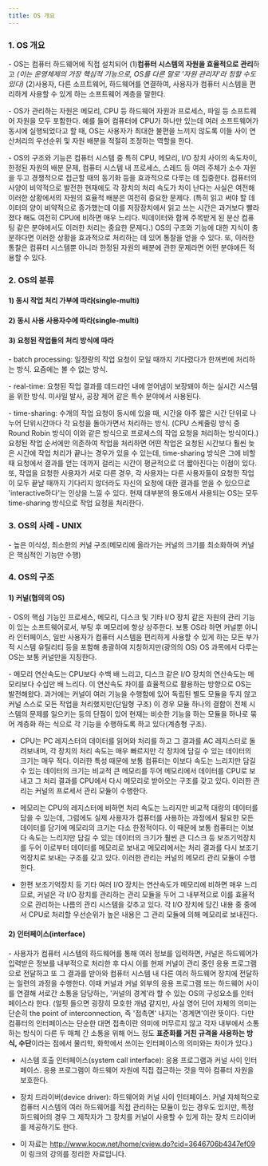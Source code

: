 ```yaml
---
title: OS 개요
---
```


### 1. OS 개요

\- OS는 컴퓨터 하드웨어에 직접 설치되어 (1)**컴퓨터 시스템의 자원을 효율적으로 관리**하고 _(이는 운영체제의 가장 핵심적 기능으로, OS를 다른 말로 '자원 관리자'라 칭할 수도 있다)_ (2)사용자, 다른 소프트웨어, 하드웨어를 연결하여, 사용자가 컴퓨터 시스템을 편리하게 사용할 수 있게 하는 소프트웨어 계층을 말한다.

\- OS가 관리하는 자원은 메모리, CPU 등 하드웨어 자원과 프로세스, 파일 등 소프트웨어 자원을 모두 포함한다. 예를 들어 컴퓨터에 CPU가 하나만 있는데 여러 소프트웨어가 동시에 실행되었다고 할 때, OS는 사용자가 최대한 불편을 느끼지 않도록 이들 사이 연산처리의 우선순위 및 자원 배분을 적절히 조정하는 역할을 한다. 

\- OS의 구조와 기능은 컴퓨터 시스템 중 특히 CPU, 메모리, I/O 장치 사이의 속도차이, 한정된 자원의 배분 문제, 컴퓨터 시스템 내 프로세스, 스레드 등 여러 주체가 소수 자원을 두고 경쟁적으로 접근할 때의 동기화 등을 효과적으로 다루는 데 집중한다. 컴퓨터의 사양이 비약적으로 발전한 현재에도 각 장치의 처리 속도가 차이 난다는 사실은 여전해 이러한 상황에서의 자원의 효율적 배분은 여전히 중요한 문제다. (특히 읽고 써야 할 데이터의 양이 비약적으로 증가했는데 이를 저장장치에서 읽고 쓰는 시간은 과거보다 빨라졌다 해도 여전히 CPU에 비하면 매우 느리다. 빅데이터와 함께 주목받게 된 분산 컴퓨팅 같은 분야에서도 이러한 처리는 중요한 문제다.) OS의 구조와 기능에 대한 지식이 충분하다면 이러한 상황을 효과적으로 처리하는 데 있어 통찰을 얻을 수 있다. 또, 이러한 통찰은 컴퓨터 시스템뿐 아니라 한정된 자원의 배분에 관한 문제라면 어떤 분야에든 적용할 수 있다.


### 2. OS의 분류

#### 1) 동시 작업 처리 가부에 따라(single-multi)

#### 2) 동시 사용 사용자수에 따라(single-multi)

#### 3) 요청된 작업들의 처리 방식에 따라

\- batch processing: 일정량의 작업 요청이 모일 때까지 기다렸다가 한꺼번에 처리하는 방식. 요즘에는 볼 수 없는 방식.

\- real-time: 요청된 작업 결과를 데드라인 내에 얻어냄이 보장돼야 하는 실시간 시스템을 위한 방식. 미사일 발사, 공장 제어 같은 특수 분야에서 사용된다.

\- time-sharing: 수개의 작업 요청이 동시에 있을 때, 시간을 아주 짧은 시간 단위로 나누어 단위시간마다 각 요청을 돌아가면서 처리하는 방식. (CPU 스케줄링 방식 중 Round Robin 방식이 이와 같은 방식으로 프로세스의 작업 요청을 처리하는 방식이다.) 요청된 작업 순서에만 의존하여 작업을 처리하면 어떤 작업은 요청된 시간보다 훨씬 늦은 시간에 작업 처리가 끝나는 경우가 있을 수 있는데, time-sharing 방식은 그에 비할 때 요청에서 결과를 얻는 데까지 걸리는 시간이 평균적으로 더 짧아진다는 이점이 있다. 또, 작업을 요청한 사용자가 서로 다른 경우, 각 사용자는 다른 사용자들이 요청한 작업이 모두 끝날 때까지 기다리지 않더라도 자신의 요청에 대한 결과를 얻을 수 있으므로 'interactive하다'는 인상을 느낄 수 있다. 현재 대부분의 용도에서 사용되는 OS는 모두 time-sharing 방식으로 작업 요청을 처리한다.



### 3. OS의 사례 - UNIX

\- 높은 이식성, 최소한의 커널 구조(메모리에 올라가는 커널의 크기를 최소화하여 커널은 핵심적인 기능만 수행)



### 4. OS의 구조

#### 1) 커널(협의의 OS)

\- OS의 핵심 기능인 프로세스, 메모리, 디스크 및 기타 I/O 장치 같은 자원의 관리 기능이 있는 소프트웨어로서, 부팅 후 메모리에 항상 상주한다. 보통 OS라 하면 커널뿐 아니라 인터페이스, 일반 사용자가 컴퓨터 시스템을 편리하게 사용할 수 있게 하는 모든 부가적 시스템 유틸리티 등을 포함해 총괄하여 지칭하지만(광의의 OS) OS 과목에서 다루는 OS는 보통 커널만을 지칭한다.

\- 메모리 연산속도는 CPU보다 수백 배 느리고, 디스크 같은 I/O 장치의 연산속도는 메모리보다 수십만 배 느리다. 이 연산속도 차이를 효율적으로 활용하는 방향으로 OS는 발전해왔다. 과거에는 커널이 여러 기능을 수행함에 있어 독립된 별도 모듈을 두지 않고 커널 스스로 모든 작업을 처리했지만(단일형 구조) 이 경우 모듈 하나의 결함이 전체 시스템의 문제를 일으키는 등의 단점이 있어 현재는 비슷한 기능을 하는 모듈을 하나로 묶어 계층화 하는 식으로 각 기능을 수행하도록 하고 있다(계층형 구조). 

- CPU는 PC 레지스터의 데이터를 읽어와 처리를 하고 그 결과를 AC 레지스터로 돌려보내며, 각 장치의 처리 속도는 매우 빠르지만 각 장치에 담길 수 있는 데이터의 크기는 매우 적다. 이러한 특성 때문에 보통 컴퓨터는 이보다 속도는 느리지만 담길 수 있는 데이터의 크기는 비교적 큰 메모리를 두어 메모리에서 데이터를 CPU로 보내고 그 처리 결과를 CPU에서 다시 메모리로 받아오는 구조를 갖고 있다. 이러한 관리는 커널의 프로세서 관리 모듈이 수행한다.

- 메모리는 CPU의 레지스터에 비하면 처리 속도는 느리지만 비교적 대량의 데이터를 담을 수 있는데, 그럼에도 실제 사용자가 컴퓨터를 사용하는 과정에서 필요한 모든 데이터를 담기에 메모리의 크기는 다소 한정적이다. 이 때문에 보통 컴퓨터는 이보다 속도는 느리지만 담길 수 있는 데이터의 크기가 훨씬 큰 디스크 등 보조기억장치를 두어 이로부터 데이터를 메모리로 보내고 메모리에서는 처리 결과를 다시 보조기억장치로 보내는 구조를 갖고 있다. 이러한 관리는 커널의 메모리 관리 모듈이 수행한다.

- 한편 보조기억장치 등 기타 여러 I/O 장치는 연산속도가 메모리에 비하면 매우 느리므로, 커널은 각 I/O 장치를 관리하는 관리 모듈을 두어 그 내부적으로 이를 효율적으로 관리하는 나름의 관리 시스템을 갖추고 있다. 각 I/O 장치에 담긴 내용 중 중에서 CPU로 처리할 우선순위가 높은 내용은 그 관리 모듈에 의해 메모리로 보내진다.

#### 2) 인터페이스(interface)

\- 사용자가 컴퓨터 시스템의 하드웨어를 통해 여러 정보를 입력하면, 커널은 하드웨어가 입력받은 정보를 내부적으로 처리한 후 다시 이를 현재 커널이 관리 중인 응용 프로그램으로 전달하고 또 그 결과를 받아와 컴퓨터 시스템 내 다른 여러 하드웨어 장치에 전달하는 일련의 과정을 수행한다. 이때 커널과 커널 외부의 응용 프로그램 또는 하드웨어 사이를 연결해 서로간 소통을 담당하는, '커널의 경계'라 할 수 있는 OS의 구성요소를 인터페이스라 한다. (얼핏 들으면 굉장히 모호한 개념 같지만, 사실 영어 단어 자체의 의미는 단순히 the point of interconnection, 즉 '접촉면' 내지는 '경계면'이란 뜻이다. 다만 컴퓨터의 인터페이스는 단순한 대면 접촉이란 의미에 머무르지 않고 각자 내부에서 소통하는 방식이 다른 두 매체 간 소통을 위해 어느 정도 **표준화를 거친 규격을 사용하는 방식, 수단**이라는 점에서 물리학, 화학에서 쓰이는 인터페이스의 의미와는 차이가 있다.)

- 시스템 호출 인터페이스(system call interface): 응용 프로그램과 커널 사이 인터페이스. 응용 프로그램이 하드웨어 자원에 직접 접근하는 것을 막아 컴퓨터 자원을 보호한다.

- 장치 드라이버(device driver): 하드웨어와 커널 사이 인터페이스. 커널 자체적으로 컴퓨터 시스템의 여러 하드웨어를 직접 관리하는 모듈이 있는 경우도 있지만, 특정 하드웨어의 경우 그 제작자가 그 장치를 커널이 사용할 수 있게 하는 장치 드라이버를 제공하기도 한다.



* 이 자료는 <http://www.kocw.net/home/cview.do?cid=3646706b4347ef09> 이 링크의 강의를 정리한 자료입니다.